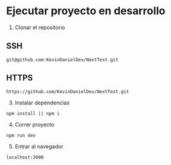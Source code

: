 # Ejecutar proyecto en desarrollo

1. Clonar el repositorio

## SSH

```
git@github.com:KevinDanielDev/NextTest.git
```


## HTTPS

```
https://github.com/KevinDanielDev/NextTest.git
```


3. Instalar dependencias
```
npm install || npm i
```

4. Correr proyecto
```
npm run dev
```

5. Entrar al navegador
```
localhost:3000
```